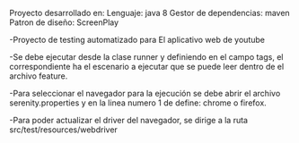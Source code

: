 Proyecto desarrollado en:
Lenguaje: java 8
Gestor de dependencias: maven
Patron de diseño: ScreenPlay

-Proyecto de testing automatizado para El aplicativo web de youtube 

-Se debe ejecutar desde la clase runner y definiendo en el campo tags, el correspondiente 
ha el escenario a ejecutar que se puede leer dentro de el archivo feature.

-Para seleccionar el navegador para la ejecución se debe abrir el archivo serenity.properties y 
en la linea numero 1 de define: chrome o firefox.

-Para poder actualizar el driver del navegador, se dirige a la ruta src/test/resources/webdriver


